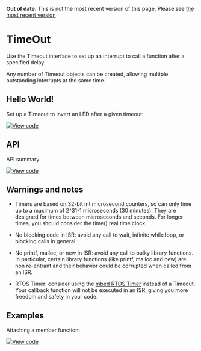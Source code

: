 <span class="warnings">**Out of date**: This is not the most recent version of this page. Please see [the most recent version](https://os.mbed.com/docs/latest/reference/timeout.html)</span>
# TimeOut

Use the Timeout interface to set up an interrupt to call a function after a specified delay.

Any number of Timeout objects can be created, allowing multiple outstanding interrupts at the same time.

## Hello World!

Set up a Timeout to invert an LED after a given timeout:

[![View code](https://www.mbed.com/embed/?url=https://developer.mbed.org/users/mbed_official/code/Timeout_HelloWorld/)](https://developer.mbed.org/users/mbed_official/code/Timeout_HelloWorld/file/8a555873b7d3/main.cpp) 

## API

API summary

[![View code](https://www.mbed.com/embed/?type=library)](https://docs.mbed.com/docs/mbed-os-api/en/mbed-os-5.1.0/api/classmbed_1_1Timeout.html) 

## Warnings and notes

* Timers are based on 32-bit int microsecond counters, so can only time up to a maximum of 2^31-1 microseconds (30 minutes). They are designed for times between microseconds and seconds. For longer times, you should consider the time() real time clock. 

* No blocking code in ISR: avoid any call to wait, infinite while loop, or blocking calls in general. 

* No printf, malloc, or new in ISR: avoid any call to bulky library functions. In particular, certain library functions (like printf, malloc and new) are non re-entrant and their behavior could be corrupted when called from an ISR. 

* RTOS Timer: consider using the [mbed RTOS Timer](https://developer.mbed.org/handbook/RTOS) instead of a Timeout. Your callback function will not be executed in an ISR, giving you more freedom and safety in your code.

## Examples

Attaching a member function:

[![View code](https://www.mbed.com/embed/?url=https://developer.mbed.org/users/mbed_official/code/Timeout_Example/)](https://developer.mbed.org/users/mbed_official/code/Timeout_Example/file/f24282a2495f/main.cpp) 
